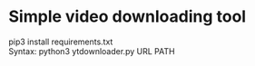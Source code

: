 # Simple video downloading tool

pip3 install requirements.txt <br />
Syntax: python3 ytdownloader.py URL PATH
